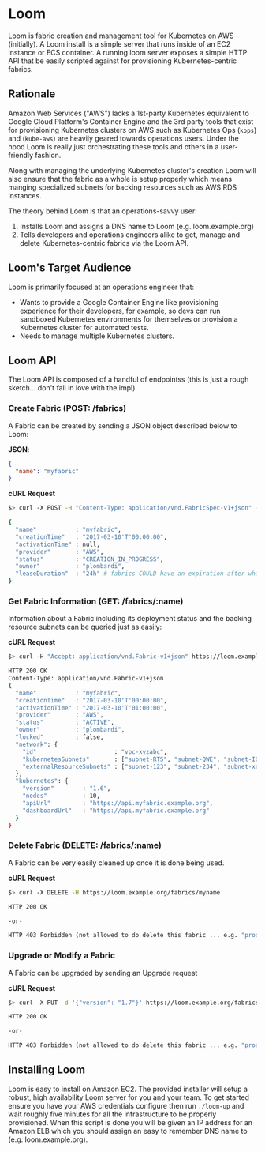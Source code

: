 # Loom

Loom is fabric creation and management tool for Kubernetes on AWS (initially). A Loom install is a simple server that runs inside of an EC2 instance or ECS container. A running loom server exposes a simple HTTP API that be easily scripted against for provisioning Kubernetes-centric fabrics.

## Rationale

Amazon Web Services ("AWS") lacks a 1st-party Kubernetes equivalent to Google Cloud Platform's Container Engine and the 3rd party tools that exist for provisioning Kubernetes clusters on AWS such as Kubernetes Ops (`kops`) and (`kube-aws`) are heavily geared towards operations users. Under the hood Loom is really just orchestrating these tools and others in a user-friendly fashion.

Along with managing the underlying Kubernetes cluster's creation Loom will also ensure that the fabric as a whole is setup properly which means manging specialized subnets for backing resources such as AWS RDS instances.

The theory behind Loom is that an operations-savvy user:

1. Installs Loom and assigns a DNS name to Loom (e.g. loom.example.org)
2. Tells developers and operations engineers alike to get, manage and delete Kubernetes-centric fabrics via the Loom API.

## Loom's Target Audience

Loom is primarily focused at an operations engineer that:

- Wants to provide a Google Container Engine like provisioning experience for their developers, for example, so devs can run sandboxed Kubernetes environments for themselves or provision a Kubernetes cluster for automated tests.
- Needs to manage multiple Kubernetes clusters.

## Loom API

The Loom API is composed of a handful of endpointss (this is just a rough sketch... don't fall in love with the impl).

### Create Fabric (POST: /fabrics)

A Fabric can be created by sending a JSON object described below to Loom:

**JSON**:

```json
{
  "name": "myfabric"
}
```

**cURL Request**

```bash
$> curl -X POST -H "Content-Type: application/vnd.FabricSpec-v1+json" -d '{"name": "myfabric"}' https://loom.example.org/fabrics

{
  "name"           : "myfabric",
  "creationTime"   : "2017-03-10'T'00:00:00",
  "activationTime" : null,
  "provider"       : "AWS",
  "status"         : "CREATION_IN_PROGRESS",
  "owner"          : "plombardi",
  "leaseDuration"  : "24h" # fabrics COULD have an expiration after which they would be cleaned automatically
}
```

### Get Fabric Information (GET: /fabrics/:name)

Information about a Fabric including its deployment status and the backing resource subnets can be queried just as easily:

**cURL Request**

```bash
$> curl -H "Accept: application/vnd.Fabric-v1+json" https://loom.example.org/fabrics/myfabric

HTTP 200 OK
Content-Type: application/vnd.Fabric-v1+json
{
  "name"           : "myfabric",
  "creationTime"   : "2017-03-10'T'00:00:00",
  "activationTime" : "2017-03-10'T'01:00:00",
  "provider"       : "AWS",
  "status"         : "ACTIVE",
  "owner"          : "plombardi",
  "locked"         : false,
  "network": {
    "id"                      : "vpc-xyzabc",
    "kubernetesSubnets"       : ["subnet-RTS", "subnet-QWE", "subnet-IOP"],
    "externalResourceSubnets" : ["subnet-123", "subnet-234", "subnet-xnt"]
  },
  "kubernetes": {
    "version"        : "1.6",
    "nodes"          : 10,
    "apiUrl"         : "https://api.myfabric.example.org",
    "dashboardUrl"   : "https://api.myfabric.example.org"
  }
}
```

### Delete Fabric (DELETE: /fabrics/:name)

A Fabric can be very easily cleaned up once it is done being used.

**cURL Request**

```bash
$> curl -X DELETE -H https://loom.example.org/fabrics/myname

HTTP 200 OK

-or-

HTTP 403 Forbidden (not allowed to do delete this fabric ... e.g. "prod")
```

### Upgrade or Modify a Fabric

A Fabric can be upgraded by sending an Upgrade request

**cURL Request**

```bash
$> curl -X PUT -d '{"version": "1.7"}' https://loom.example.org/fabrics/myname/updates

HTTP 200 OK

-or-

HTTP 403 Forbidden (not allowed to do delete this fabric ... e.g. "prod")
```

## Installing Loom

Loom is easy to install on Amazon EC2. The provided installer will setup a robust, high availability Loom server for you and your team. To get started ensure you have your AWS credentials configure then run `./loom-up` and wait roughly five minutes for all the infrastructure to be properly provisioned. When this script is done you will be given an IP address for an Amazon ELB which you should assign an easy to remember DNS name to (e.g. loom.example.org).













